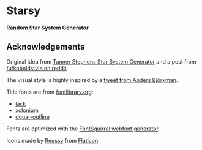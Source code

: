 # Starsy

**Random Star System Generator**

## Acknowledgements

Original idea from [Tanner Stephens Star System Generator](https://tannerstephens.com/star-system-creator/) and a post from [/u/koboldstyle on reddit](https://www.reddit.com/r/SWN/comments/cp4bkq/easy_solar_system_map_creator/ewp61ca/).

The visual style is highly inspired by a [tweet from Anders Björkman](https://twitter.com/AndersGBjorkman/status/1006199432927436802).

Title fonts are from [fontlibrary.org](https://fontlibrary.org/):
 * [lack](https://fontlibrary.org/en/font/lack)
 * [xolonium](https://fontlibrary.org/en/font/xolonium)
 * [douar-outline](https://fontlibrary.org/en/font/douar-outline)

Fonts are optimized with the [FontSquirrel webfont generator](https://www.fontsquirrel.com/tools/webfont-generator).

Icons made by [Reussy](https://www.flaticon.com/authors/reussy) from [Flaticon](https://www.flaticon.com/).
